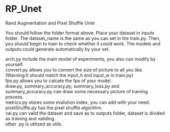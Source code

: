 # RP_Unet
Rand Augmentation and Pixel Shuffle Unet  
  
You should follow the folder format above. Place your dataset in inputs folder. The dataset_name is the same as you can set in the train.py. 
Then, you should begin to train to check whether it could work. The models and outputs could generate automatically by your set.  
  
arch.py include the main model of experiments, you also can modify by yourself.  
convert.py allows you to convert the size of picture to all you like.(Warning:It should match the input_h and input_w in train.py)  
fps.py allows you to calcate the fps of your model.  
draw.py, summary_accuracy.py, summary_loss.py and summary_accuracy.py can draw some necessary picture of training process.  
metrics.py stores some evalution index, you can add with your need.  
pixelShuffle.py has the pixel shuffle algorithm.  
val.py can valid the dataset and save as to outputs folder, dataset is divided as training and validing.  
other .py is utilized as utils.  
